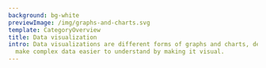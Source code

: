 ```yaml
---
background: bg-white
previewImage: /img/graphs-and-charts.svg
template: CategoryOverview
title: Data visualization
intro: Data visualizations are different forms of graphs and charts, designed to
  make complex data easier to understand by making it visual.
---
```

